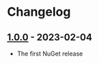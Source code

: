 # Changelog

## [1.0.0] - 2023-02-04

- The first NuGet release



[unreleased]: https://github.com/medo64/Medo.IO.Hashing/
[1.0.0]: https://www.nuget.org/packages/Medo.IO.Hashing/1.0.0
